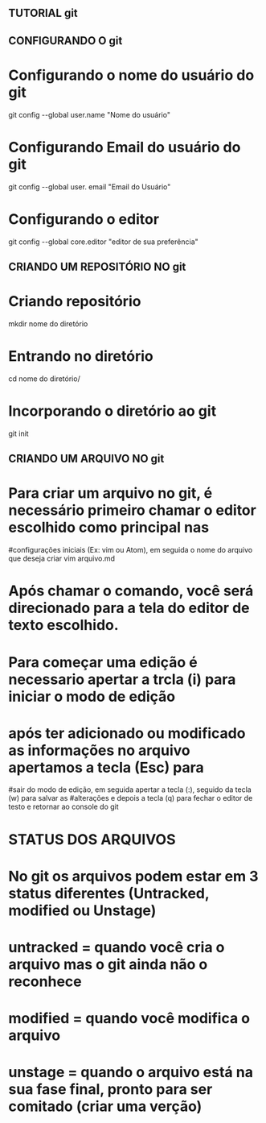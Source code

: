 ## TUTORIAL git


## CONFIGURANDO O git

# Configurando o nome do usuário do git
git config --global user.name "Nome do usuário"

# Configurando Email do usuário do git
git config --global user. email "Email do Usuário"

# Configurando o editor
git config --global core.editor "editor de sua preferência"

## CRIANDO UM REPOSITÓRIO NO git

# Criando repositório
mkdir nome do diretório

# Entrando no diretório
cd nome do diretório/

# Incorporando o diretório ao git
git init

## CRIANDO UM ARQUIVO NO git

# Para criar um arquivo no git, é necessário primeiro chamar o editor escolhido como principal nas 
#configurações iniciais (Ex: vim ou Atom), em seguida o nome do arquivo que deseja criar
vim arquivo.md

# Após chamar o comando, você será direcionado para a tela do editor de texto escolhido.
# Para começar uma edição é necessario apertar a trcla (i) para iniciar o modo de edição
# após ter adicionado ou modificado as informações no arquivo apertamos a tecla (Esc) para
#sair do modo de edição, em seguida apertar a tecla (:), seguido da tecla (w) para salvar as
#alterações e depois a tecla (q) para fechar o editor de testo e retornar ao console do git

# STATUS DOS ARQUIVOS

# No git os arquivos podem estar em 3 status diferentes (Untracked, modified ou Unstage)

# untracked = quando você cria o arquivo mas o git ainda não o reconhece
# modified = quando você modifica o arquivo
# unstage = quando o arquivo está na sua fase final, pronto para ser comitado (criar uma verção)
